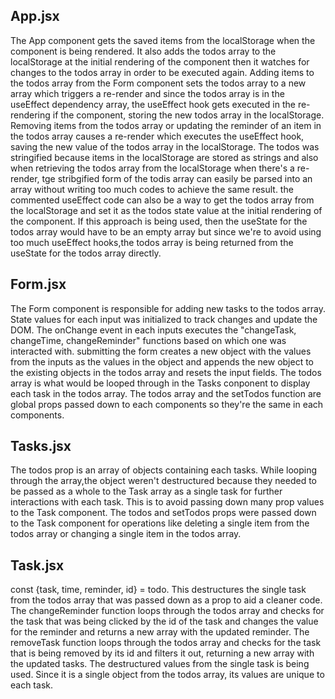 ## App.jsx
The App component gets the saved items from the localStorage when the component is being rendered. It also adds the todos array to the localStorage at the initial rendering of the component then it watches for changes to the todos array in order to be executed again. Adding items to the todos array from the Form component sets the todos array to a new array which triggers a re-render and since the todos array is in the useEffect dependency array, the useEffect hook gets executed in the re-rendering if the component, storing the new todos array in the localStorage. Removing items from the todos array or updating the reminder of an item in the todos array causes a re-render which executes the useEffect hook, saving the new value of the todos array in the localStorage.
The todos was stringified because items in the localStorage are stored as strings and also when retrieving the todos array from the localStorage when there's a re-render, tge stribgified form of the todis array can easily be parsed into an array without writing too much codes to achieve the same result. the commented useEffect code can also be a way to get the todos array from the localStorage and set it as the todos state value at the initial rendering of the component. If this approach is being used, then the useState for the todos array would have to be an empty array but since we're to avoid using too much useEffect hooks,the todos array is being returned from the useState for the todos array directly.

## Form.jsx
The Form component is responsible for adding new tasks to the todos array. State values for each input was initialized to track changes and update the DOM. The onChange event in each inputs executes the "changeTask, changeTime, changeReminder" functions based on which one was interacted with. submitting the form creates a new object with the values from the inputs as the values in the object and appends the new object to the existing objects in the todos array and resets the input fields. The todos array is what would be looped through in the Tasks conponent to display each task in the todos array. The todos array and the setTodos function are global props passed down to each components so they're the same in each components.

## Tasks.jsx
The todos prop is an array of objects containing each tasks. While looping through the array,the object weren't destructured because they needed to be passed as a whole to the Task array as a single task for further interactions with each task. This is to avoid passing down many prop values to the Task component. The todos and setTodos props were passed down to the Task component for operations like deleting a single item from the todos array or changing a single item in the todos array.

## Task.jsx
const {task, time, reminder, id} = todo. This destructures the single task from the todos array that was passed down as a prop to aid a cleaner code.
The changeReminder function loops through the todos array and checks for the task that was being clicked by the id of the task and changes the value for the reminder and returns a new array with the updated reminder.
The removeTask function loops through the todos array and checks for the task that is being removed by its id and filters it out, returning a new array with the updated tasks.
The destructured values from the single task is being used. Since it is a single object from the todos array, its values are unique to each task.
